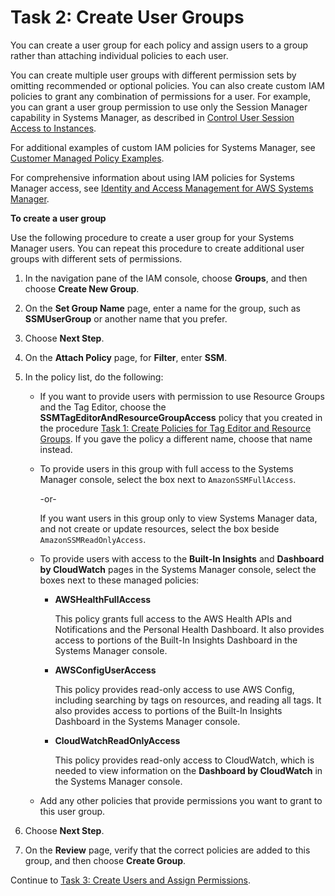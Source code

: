 # Task 2: Create User Groups<a name="setup-create-users-nonadmin-groups"></a>

You can create a user group for each policy and assign users to a group rather than attaching individual policies to each user\.

You can create multiple user groups with different permission sets by omitting recommended or optional policies\. You can also create custom IAM policies to grant any combination of permissions for a user\. For example, you can grant a user group permission to use only the Session Manager capability in Systems Manager, as described in [Control User Session Access to Instances](session-manager-getting-started-restrict-access.md)\.

For additional examples of custom IAM policies for Systems Manager, see [Customer Managed Policy Examples](security_iam_id-based-policy-examples.md#customer-managed-policies)\.

For comprehensive information about using IAM policies for Systems Manager access, see [Identity and Access Management for AWS Systems Manager](security-iam.md)\.

**To create a user group**

Use the following procedure to create a user group for your Systems Manager users\. You can repeat this procedure to create additional user groups with different sets of permissions\.

1. In the navigation pane of the IAM console, choose **Groups**, and then choose **Create New Group**\. 

1. On the **Set Group Name** page, enter a name for the group, such as **SSMUserGroup** or another name that you prefer\.

1. Choose **Next Step**\.

1. On the **Attach Policy** page, for **Filter**, enter **SSM**\.

1. In the policy list, do the following: 
   + If you want to provide users with permission to use Resource Groups and the Tag Editor, choose the **SSMTagEditorAndResourceGroupAccess** policy that you created in the procedure [Task 1: Create Policies for Tag Editor and Resource Groups](setup-create-users-nonadmin-policies.md)\. If you gave the policy a different name, choose that name instead\.
   + To provide users in this group with full access to the Systems Manager console, select the box next to `AmazonSSMFullAccess`\.

     \-or\-

     If you want users in this group only to view Systems Manager data, and not create or update resources, select the box beside `AmazonSSMReadOnlyAccess`\.
   + To provide users with access to the **Built\-In Insights** and **Dashboard by CloudWatch** pages in the Systems Manager console, select the boxes next to these managed policies: 
     + **AWSHealthFullAccess**

       This policy grants full access to the AWS Health APIs and Notifications and the Personal Health Dashboard\. It also provides access to portions of the Built\-In Insights Dashboard in the Systems Manager console\.
     + **AWSConfigUserAccess**

       This policy provides read\-only access to use AWS Config, including searching by tags on resources, and reading all tags\. It also provides access to portions of the Built\-In Insights Dashboard in the Systems Manager console\.
     + **CloudWatchReadOnlyAccess**

       This policy provides read\-only access to CloudWatch, which is needed to view information on the **Dashboard by CloudWatch** in the Systems Manager console\.
   + Add any other policies that provide permissions you want to grant to this user group\.

1. Choose **Next Step**\.

1. On the **Review** page, verify that the correct policies are added to this group, and then choose **Create Group**\.

Continue to [Task 3: Create Users and Assign Permissions](setup-create-users-nonadmin-users.md)\.